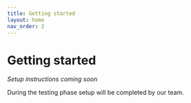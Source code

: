 ```yaml
---
title: Getting started
layout: home
nav_order: 2
---
```


# Getting started

*Setup instructions coming soon*

During the testing phase setup will be completed by our team.